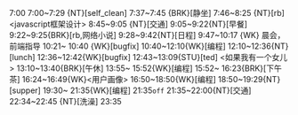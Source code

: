 
7:00
7:00~7:29 {NT}[self_clean]
7:37~7:45 {BRK}[静坐]
7:46~8:25 {NT}[rb]<javascript框架设计>
8:45~9:05 {NT}[交通]
9:05~9:22{NT}[早餐]
9:22~9:25{BRK}[rb,网络小说]
9:28~9:42{NT}[日程]
9:47~10:17 {WK}<WA> 晨会，前端指导
10:21~ 10:40 {WK}[bugfix]<life-time-tracker>
10:40~12:10{WK}[编程]<life-time-tracker>
12:10~12:36{NT}[lunch]
12:36~12:42{WK}[bugfix]<life-time-tracker>
12:43~13:09{STU}[ted] <如果我有一个女儿>
13:10~13:40{BRK}[午休]
13:55~ 15:52{WK}[编程]<life-time-tracker>
15:52~ 16:23{BRK}[下午茶]
16:24~16:49{WK}<用户画像>
16:50~18:50{WK}[编程]<life-time-tracker>
18:50~19:29{NT}[supper]
19:30~ 21:35{WK}[编程]<life-time-tracker>
21:35`off`
21:35~22:00{NT}[交通]
22:34~22:45 {NT}[洗澡]
23:35
